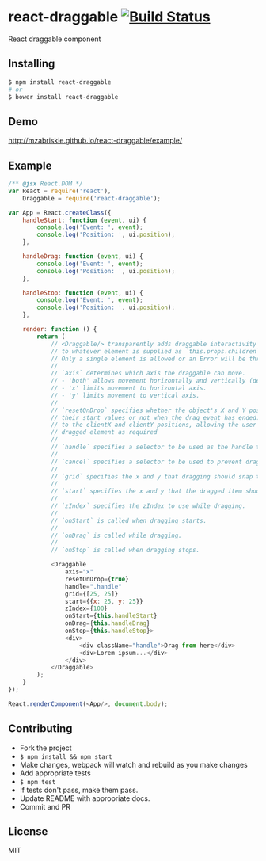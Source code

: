 # react-draggable [![Build Status](https://travis-ci.org/mzabriskie/react-draggable.svg?branch=master)](https://travis-ci.org/mzabriskie/react-draggable)

React draggable component

## Installing

```bash
$ npm install react-draggable
# or
$ bower install react-draggable
```

## Demo

http://mzabriskie.github.io/react-draggable/example/

## Example

```js
/** @jsx React.DOM */
var React = require('react'),
	Draggable = require('react-draggable');

var App = React.createClass({
	handleStart: function (event, ui) {
		console.log('Event: ', event);
		console.log('Position: ', ui.position);
	},

	handleDrag: function (event, ui) {
		console.log('Event: ', event);
        console.log('Position: ', ui.position);
	},

	handleStop: function (event, ui) {
		console.log('Event: ', event);
        console.log('Position: ', ui.position);
	},

	render: function () {
		return (
			// <Draggable/> transparently adds draggable interactivity
			// to whatever element is supplied as `this.props.children`.
			// Only a single element is allowed or an Error will be thrown.
			//
			// `axis` determines which axis the draggable can move.
			// - 'both' allows movement horizontally and vertically (default).
			// - 'x' limits movement to horizontal axis.
			// - 'y' limits movement to vertical axis.
			//
			// `resetOnDrop` specifies whether the object's X and Y positions should reset to 
            // their start values or not when the drag event has ended. This moves the element 
            // to the clientX and clientY positions, allowing the user to manipulate the 
            // dragged element as required
			//
			// `handle` specifies a selector to be used as the handle that initiates drag.
			//
			// `cancel` specifies a selector to be used to prevent drag initialization.
			//
			// `grid` specifies the x and y that dragging should snap to.
			//
			// `start` specifies the x and y that the dragged item should start at
			//
			// `zIndex` specifies the zIndex to use while dragging.
			//
			// `onStart` is called when dragging starts.
			//
			// `onDrag` is called while dragging.
			//
			// `onStop` is called when dragging stops.

			<Draggable
				axis="x"
                resetOnDrop={true}
				handle=".handle"
				grid={[25, 25]}
				start={{x: 25, y: 25}}
				zIndex={100}
				onStart={this.handleStart}
				onDrag={this.handleDrag}
				onStop={this.handleStop}>
				<div>
					<div className="handle">Drag from here</div>
					<div>Lorem ipsum...</div>
				</div>
			</Draggable>
		);
	}
});

React.renderComponent(<App/>, document.body);
```

## Contributing

- Fork the project
- `$ npm install && npm start`
- Make changes, webpack will watch and rebuild as you make changes
- Add appropriate tests
- `$ npm test`
- If tests don't pass, make them pass.
- Update README with appropriate docs.
- Commit and PR

## License

MIT